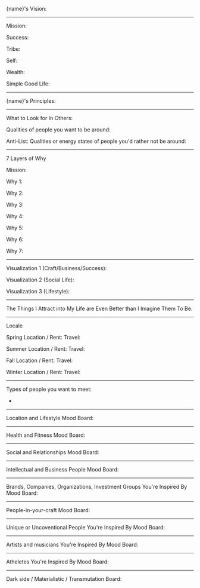 {name}'s Vision:


---

Mission:

Success:

Tribe:

Self:

Wealth:

Simple Good Life:

---

{name}'s Principles:


---

What to Look for In Others:

Qualities of people you want to be around:


Anti-List:
Qualities or energy states of people you'd rather not be around:

---

7 Layers of Why

Mission:

Why 1:

Why 2:

Why 3:

Why 4:

Why 5:

Why 6:

Why 7:


---


Visualization 1 (Craft/Business/Success):


Visualization 2 (Social Life):


Visualization 3 (Lifestyle):


---

The Things I Attract into My Life are Even Better than I Imagine Them To Be.


---

Locale

Spring
Location / Rent:
Travel:

Summer
Location / Rent:
Travel:

Fall
Location / Rent:
Travel:

Winter
Location / Rent:
Travel:

---

Types of people you want to meet:

- 

---

Location and Lifestyle Mood Board:


---

Health and Fitness Mood Board:


---

Social and Relationships Mood Board:


---

Intellectual and Business People Mood Board:


---
Brands, Companies, Organizations, Investment Groups You're Inspired By Mood Board:


---
People-in-your-craft Mood Board:


---
Unique or Uncoventional People You're Inspired By Mood Board:


---
Artists and musicians You're Inspired By Mood Board:


---
Atheletes You're Inspired By Mood Board:


---
Dark side / Materialistic / Transmutation Board:
